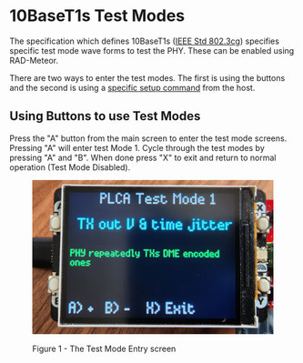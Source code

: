 # 10BaseT1s Test Modes

The specification which defines 10BaseT1s ([IEEE Std 802.3cg](https://standards.ieee.org/search/?q=802.3cg)) specifies specific test mode wave forms to test the PHY. These can be enabled using RAD-Meteor.

There are two ways to enter the test modes. The first is using the buttons and the second is using a [specific setup command](host-usb-commands/) from the host.

## Using Buttons to use Test Modes

Press the "A" button from the main screen to enter the test mode screens. Pressing "A" will enter test Mode 1. Cycle through the test modes by pressing "A" and "B". When done press "X" to exit and return to normal operation (Test Mode Disabled).

<figure><img src=".gitbook/assets/2022-10-05 12_47_02-Window.png" alt=""><figcaption><p>Figure 1 - The Test Mode Entry screen</p></figcaption></figure>
